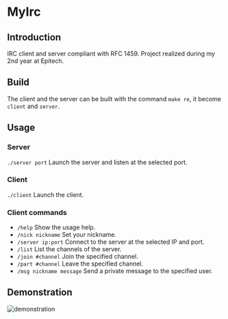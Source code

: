# MyIrc
## Introduction
IRC client and server compliant with RFC 1459. Project realized during my 2nd year at Epitech.  

## Build
The client and the server can be built with the command `make re`, it become `client` and `server`.

## Usage
### Server
`./server port` Launch the server and listen at the selected port.  

### Client
`./client` Launch the client.  

### Client commands
- `/help` Show the usage help.  
- `/nick nickname` Set your nickname.  
- `/server ip:port` Connect to the server at the selected IP and port.  
- `/list` List the channels of the server.  
- `/join #channel` Join the specified channel.  
- `/part #channel` Leave the specified channel.  
- `/msg nickname message` Send a private message to the specified user.   

## Demonstration
![demonstration](https://raw.githubusercontent.com/aveldocquin/MyIrc/master/docs/images/demonstration.gif)  
